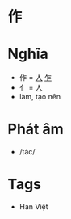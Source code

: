 # 作

# Nghĩa
* 作 = [人](人.md) [乍](乍.md)
* 亻 = [人](人.md)
* làm, tạo nên

# Phát âm
* /tác/

# Tags
* Hán Việt

<script>window.HANZI_FIELD='作';</script>
